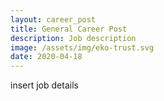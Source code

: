 ```yaml
---
layout: career_post
title: General Career Post
description: Job description
image: /assets/img/eko-trust.svg
date: 2020-04-18
---
```

insert job details